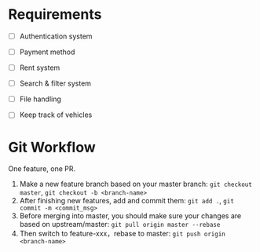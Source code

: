 # Requirements

- [ ] Authentication system
- [ ] Payment method
- [ ] Rent system
- [ ] Search & filter system
- [ ] File handling 
- [ ] Keep track of vehicles


# Git Workflow
One feature, one PR.

1. Make a new feature branch based on your master branch: `git checkout master`, `git checkout -b <branch-name>`
2. After finishing new features, add and commit them: `git add .`, `git commit -m <commit_msg>`
3. Before merging into master, you should make sure your changes are based on upstream/master: `git pull origin master --rebase`
4. Then switch to feature-xxx，rebase to master: `git push origin <branch-name>`
